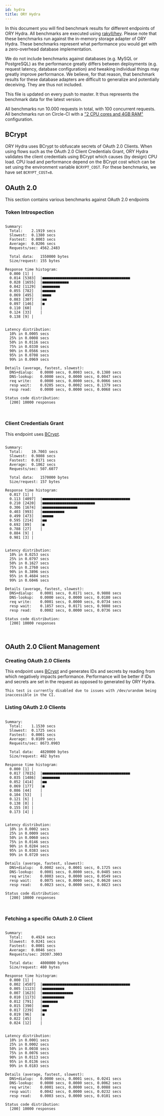 ```yaml
---
id: hydra
title: ORY Hydra
---
```


In this document you will find benchmark results for different endpoints of ORY Hydra. All benchmarks are executed
using [rakyll/hey](https://github.com/rakyll/hey). Please note that these benchmarks run against the in-memory storage
adapter of ORY Hydra. These benchmarks represent what performance you would get with a zero-overhead database implementation.

We do not include benchmarks against databases (e.g. MySQL or PostgreSQL) as the performance greatly differs between
deployments (e.g. request latency, database configuration) and tweaking individual things may greatly improve performance.
We believe, for that reason, that benchmark results for these database adapters are difficult to generalize and potentially
deceiving. They are thus not included.

This file is updated on every push to master. It thus represents the benchmark data for the latest version.

All benchmarks run 10.000 requests in total, with 100 concurrent requests. All benchmarks run on Circle-CI with a
["2 CPU cores and 4GB RAM"](https://support.circleci.com/hc/en-us/articles/360000489307-Why-do-my-tests-take-longer-to-run-on-CircleCI-than-locally-)
configuration.

## BCrypt

ORY Hydra uses BCrypt to obfuscate secrets of OAuth 2.0 Clients. When using flows such as the OAuth 2.0 Client Credentials
Grant, ORY Hydra validates the client credentials using BCrypt which causes (by design) CPU load. CPU load and performance
depend on the BCrypt cost which can be set using the environment variable `BCRYPT_COST`. For these benchmarks,
we have set `BCRYPT_COST=8`.

## OAuth 2.0

This section contains various benchmarks against OAuth 2.0 endpoints

### Token Introspection

```

Summary:
  Total:	2.1919 secs
  Slowest:	0.1380 secs
  Fastest:	0.0003 secs
  Average:	0.0206 secs
  Requests/sec:	4562.2483
  
  Total data:	1550000 bytes
  Size/request:	155 bytes

Response time histogram:
  0.000 [1]	|
  0.014 [5383]	|■■■■■■■■■■■■■■■■■■■■■■■■■■■■■■■■■■■■■■■■
  0.028 [1655]	|■■■■■■■■■■■■
  0.042 [1129]	|■■■■■■■■
  0.055 [782]	|■■■■■■
  0.069 [495]	|■■■■
  0.083 [307]	|■■
  0.097 [146]	|■
  0.110 [60]	|
  0.124 [33]	|
  0.138 [9]	|


Latency distribution:
  10% in 0.0005 secs
  25% in 0.0008 secs
  50% in 0.0116 secs
  75% in 0.0330 secs
  90% in 0.0566 secs
  95% in 0.0708 secs
  99% in 0.0969 secs

Details (average, fastest, slowest):
  DNS+dialup:	0.0000 secs, 0.0003 secs, 0.1380 secs
  DNS-lookup:	0.0000 secs, 0.0000 secs, 0.0047 secs
  req write:	0.0000 secs, 0.0000 secs, 0.0066 secs
  resp wait:	0.0205 secs, 0.0002 secs, 0.1379 secs
  resp read:	0.0000 secs, 0.0000 secs, 0.0068 secs

Status code distribution:
  [200]	10000 responses



```

### Client Credentials Grant

This endpoint uses [BCrypt](#bcrypt).

```

Summary:
  Total:	19.7003 secs
  Slowest:	0.9808 secs
  Fastest:	0.0171 secs
  Average:	0.1862 secs
  Requests/sec:	507.6077
  
  Total data:	1570000 bytes
  Size/request:	157 bytes

Response time histogram:
  0.017 [1]	|
  0.113 [4097]	|■■■■■■■■■■■■■■■■■■■■■■■■■■■■■■■■■■■■■■■■
  0.210 [2420]	|■■■■■■■■■■■■■■■■■■■■■■■■
  0.306 [1674]	|■■■■■■■■■■■■■■■■
  0.403 [993]	|■■■■■■■■■■
  0.499 [473]	|■■■■■
  0.595 [214]	|■■
  0.692 [89]	|■
  0.788 [27]	|
  0.884 [9]	|
  0.981 [3]	|


Latency distribution:
  10% in 0.0253 secs
  25% in 0.0797 secs
  50% in 0.1627 secs
  75% in 0.2760 secs
  90% in 0.3896 secs
  95% in 0.4684 secs
  99% in 0.6046 secs

Details (average, fastest, slowest):
  DNS+dialup:	0.0001 secs, 0.0171 secs, 0.9808 secs
  DNS-lookup:	0.0000 secs, 0.0000 secs, 0.0180 secs
  req write:	0.0001 secs, 0.0000 secs, 0.0734 secs
  resp wait:	0.1857 secs, 0.0171 secs, 0.9808 secs
  resp read:	0.0002 secs, 0.0000 secs, 0.0736 secs

Status code distribution:
  [200]	10000 responses



```

## OAuth 2.0 Client Management

### Creating OAuth 2.0 Clients

This endpoint uses [BCrypt](#bcrypt) and generates IDs and secrets by reading from  which negatively impacts
performance. Performance will be better if IDs and secrets are set in the request as opposed to generated by ORY Hydra.

```
This test is currently disabled due to issues with /dev/urandom being inaccessible in the CI.
```

### Listing OAuth 2.0 Clients

```

Summary:
  Total:	1.1530 secs
  Slowest:	0.1725 secs
  Fastest:	0.0001 secs
  Average:	0.0109 secs
  Requests/sec:	8673.0903
  
  Total data:	4820000 bytes
  Size/request:	482 bytes

Response time histogram:
  0.000 [1]	|
  0.017 [7815]	|■■■■■■■■■■■■■■■■■■■■■■■■■■■■■■■■■■■■■■■■
  0.035 [1486]	|■■■■■■■■
  0.052 [414]	|■■
  0.069 [177]	|■
  0.086 [44]	|
  0.104 [53]	|
  0.121 [6]	|
  0.138 [0]	|
  0.155 [0]	|
  0.173 [4]	|


Latency distribution:
  10% in 0.0002 secs
  25% in 0.0009 secs
  50% in 0.0060 secs
  75% in 0.0146 secs
  90% in 0.0284 secs
  95% in 0.0383 secs
  99% in 0.0720 secs

Details (average, fastest, slowest):
  DNS+dialup:	0.0002 secs, 0.0001 secs, 0.1725 secs
  DNS-lookup:	0.0001 secs, 0.0000 secs, 0.0485 secs
  req write:	0.0003 secs, 0.0000 secs, 0.0549 secs
  resp wait:	0.0075 secs, 0.0000 secs, 0.0620 secs
  resp read:	0.0023 secs, 0.0000 secs, 0.0823 secs

Status code distribution:
  [200]	10000 responses



```

### Fetching a specific OAuth 2.0 Client

```

Summary:
  Total:	0.4924 secs
  Slowest:	0.0241 secs
  Fastest:	0.0001 secs
  Average:	0.0046 secs
  Requests/sec:	20307.3003
  
  Total data:	4800000 bytes
  Size/request:	480 bytes

Response time histogram:
  0.000 [1]	|
  0.002 [4507]	|■■■■■■■■■■■■■■■■■■■■■■■■■■■■■■■■■■■■■■■■
  0.005 [1123]	|■■■■■■■■■■
  0.007 [1623]	|■■■■■■■■■■■■■■
  0.010 [1173]	|■■■■■■■■■■
  0.012 [791]	|■■■■■■■
  0.015 [390]	|■■■
  0.017 [239]	|■■
  0.019 [96]	|■
  0.022 [45]	|
  0.024 [12]	|


Latency distribution:
  10% in 0.0001 secs
  25% in 0.0002 secs
  50% in 0.0038 secs
  75% in 0.0076 secs
  90% in 0.0113 secs
  95% in 0.0136 secs
  99% in 0.0183 secs

Details (average, fastest, slowest):
  DNS+dialup:	0.0000 secs, 0.0001 secs, 0.0241 secs
  DNS-lookup:	0.0000 secs, 0.0000 secs, 0.0062 secs
  req write:	0.0001 secs, 0.0000 secs, 0.0088 secs
  resp wait:	0.0042 secs, 0.0000 secs, 0.0232 secs
  resp read:	0.0003 secs, 0.0000 secs, 0.0101 secs

Status code distribution:
  [200]	10000 responses



```
